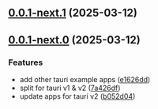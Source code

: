 ## [0.0.1-next.1](https://github.com/goosewobbler/zubridge/compare/v0.0.1-next.0...v0.0.1-next.1) (2025-03-12)

## [0.0.1-next.0](https://github.com/goosewobbler/zubridge/compare/e1626dd8e8ba601219dd21fbaa5ce6b4cb1a0f5e...v0.0.1-next.0) (2025-03-12)

### Features

- add other tauri example apps ([e1626dd](https://github.com/goosewobbler/zubridge/commit/e1626dd8e8ba601219dd21fbaa5ce6b4cb1a0f5e))
- split for tauri v1 & v2 ([7a426df](https://github.com/goosewobbler/zubridge/commit/7a426df783edd6abf0dadf99750f8ed65c60416f))
- update apps for tauri v2 ([b052d04](https://github.com/goosewobbler/zubridge/commit/b052d04cef9090f2582d007425423c447c47ef0d))
